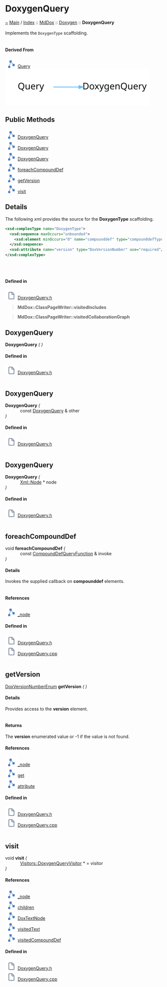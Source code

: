 <a id="doxygenquery"></a>
<h1>DoxygenQuery</h1>
<a id="classMdDox_1_1Doxygen_1_1DoxygenQuery"></a>
<a href="https://github.com/CharlesCarley/MdDox">~</a>
<a href="indexpage.md#main">Main</a>
<span class="inline-text">/</span>
<a href="index.md#index">Index</a>
<span class="inline-text">::</span>
<a href="namespaceMdDox.md#mddox">MdDox</a>
<span class="inline-text">::</span>
<a href="namespaceMdDox_1_1Doxygen.md#doxygen">Doxygen</a>
<span class="inline-text">::</span>
<span class="bold-text"><b>DoxygenQuery</b></span>
<br/>
<br/>
<span class="inline-text">Implements the </span>
<code class="typewriter">DoxygenType</code>
<span class="inline-text"> scaffolding. </span>
<br/>
<br/>
<a id="derived-from"></a>
<h4>Derived From</h4>
<span class="icon-list-item"><a href="classMdDox_1_1Doxygen_1_1Query.md#query" class="icon-list-item"><img src="../images/class.svg" class="icon-list-item"/><span class="icon-list-item">Query</span>
</a>
</span>
<br/>
<img src="../images/dot/internal-diagram-18.dot.svg"/><br/>
<a id="public-methods"></a>
<h2>Public Methods</h2>
<span class="icon-list-item"><a href="#doxygenquery" class="icon-list-item"><img src="../images/class.svg" class="icon-list-item"/><span class="icon-list-item">DoxygenQuery</span>
</a>
</span>
<br/>
<span class="icon-list-item"><a href="#doxygenquery" class="icon-list-item"><img src="../images/class.svg" class="icon-list-item"/><span class="icon-list-item">DoxygenQuery</span>
</a>
</span>
<br/>
<span class="icon-list-item"><a href="#doxygenquery" class="icon-list-item"><img src="../images/class.svg" class="icon-list-item"/><span class="icon-list-item">DoxygenQuery</span>
</a>
</span>
<br/>
<span class="icon-list-item"><a href="#foreachcompounddef" class="icon-list-item"><img src="../images/class.svg" class="icon-list-item"/><span class="icon-list-item">foreachCompoundDef</span>
</a>
</span>
<br/>
<span class="icon-list-item"><a href="#getversion" class="icon-list-item"><img src="../images/class.svg" class="icon-list-item"/><span class="icon-list-item">getVersion</span>
</a>
</span>
<br/>
<span class="icon-list-item"><a href="#visit" class="icon-list-item"><img src="../images/class.svg" class="icon-list-item"/><span class="icon-list-item">visit</span>
</a>
</span>
<br/>
<a id="details"></a>
<h2>Details</h2>
<span class="inline-text">The following xml provides the source for the </span>
<span class="bold-text"><b>DoxygenType</b></span>
<span class="inline-text"> scaffolding.</span>

```xml
<xsd:complexType name="DoxygenType">
  <xsd:sequence maxOccurs="unbounded">
    <xsd:element minOccurs="0" name="compounddef" type="compounddefType"/>
  </xsd:sequence>
  <xsd:attribute name="version" type="DoxVersionNumber" use="required"/>
</xsd:complexType>
```
<br/>
<br/>
<a id="defined-in"></a>
<h4>Defined in</h4>
<span class="icon-list-item"><a href="https://github.com/CharlesCarley/MdDox/blob/master//Tools/Doxygen/DoxygenQuery.h#L64" class="icon-list-item"><img src="../images/file.svg" class="icon-list-item"/><span class="icon-list-item">DoxygenQuery.h</span>
</a>
</span>
<br/>
<blockquote>
<span class="bold-text"><b>MdDox::ClassPageWriter::visitedIncludes</b></span>
</blockquote>
<blockquote>
<span class="bold-text"><b>MdDox::ClassPageWriter::visitedCollaborationGraph</b></span>
</blockquote>
<a id="doxygenquery"></a>
<h2>DoxygenQuery</h2>
<span class="bold-text"><b>DoxygenQuery</b></span>
<span class="italic-text"><i>(</i></span>
<span class="italic-text"><i>)</i></span>
<a id="defined-in"></a>
<h4>Defined in</h4>
<span class="icon-list-item"><a href="https://github.com/CharlesCarley/MdDox/blob/master//Tools/Doxygen/DoxygenQuery.h#L66" class="icon-list-item"><img src="../images/file.svg" class="icon-list-item"/><span class="icon-list-item">DoxygenQuery.h</span>
</a>
</span>
<br/>
<br/>
<a id="doxygenquery"></a>
<h2>DoxygenQuery</h2>
<span class="bold-text"><b>DoxygenQuery</b></span>
<span class="italic-text"><i>(</i></span>
<div class="paragraph">
<span class="paragraph"><img src="../images/horSpace24px.svg"/><span class="inline-text">const </span>
<a href="classMdDox_1_1Doxygen_1_1DoxygenQuery.md#doxygenquery">DoxygenQuery</a>
<span class="inline-text"> &amp;</span>
<span class="inline-text">other</span>
</span>
</div>
<span class="italic-text"><i>)</i></span>
<a id="defined-in"></a>
<h4>Defined in</h4>
<span class="icon-list-item"><a href="https://github.com/CharlesCarley/MdDox/blob/master//Tools/Doxygen/DoxygenQuery.h#L67" class="icon-list-item"><img src="../images/file.svg" class="icon-list-item"/><span class="icon-list-item">DoxygenQuery.h</span>
</a>
</span>
<br/>
<br/>
<a id="doxygenquery"></a>
<h2>DoxygenQuery</h2>
<span class="bold-text"><b>DoxygenQuery</b></span>
<span class="italic-text"><i>(</i></span>
<div class="paragraph">
<span class="paragraph"><img src="../images/horSpace24px.svg"/><a href="classMdDox_1_1Xml_1_1Node.md#xmlnode">Xml::Node</a>
<span class="inline-text"> *</span>
<span class="inline-text">node</span>
</span>
</div>
<span class="italic-text"><i>)</i></span>
<a id="defined-in"></a>
<h4>Defined in</h4>
<span class="icon-list-item"><a href="https://github.com/CharlesCarley/MdDox/blob/master//Tools/Doxygen/DoxygenQuery.h#L69" class="icon-list-item"><img src="../images/file.svg" class="icon-list-item"/><span class="icon-list-item">DoxygenQuery.h</span>
</a>
</span>
<br/>
<br/>
<a id="foreachcompounddef"></a>
<h2>foreachCompoundDef</h2>
<span class="inline-text">void</span>
<span class="bold-text"><b>foreachCompoundDef</b></span>
<span class="italic-text"><i>(</i></span>
<div class="paragraph">
<span class="paragraph"><img src="../images/horSpace24px.svg"/><span class="inline-text">const </span>
<a href="namespaceMdDox_1_1Doxygen.md#compounddefqueryfunction">CompoundDefQueryFunction</a>
<span class="inline-text"> &amp;</span>
<span class="inline-text">invoke</span>
</span>
</div>
<span class="italic-text"><i>)</i></span>
<a id="details"></a>
<h4>Details</h4>
<span class="inline-text">Invokes the supplied callback on </span>
<span class="bold-text"><b>compounddef</b></span>
<span class="inline-text"> elements. </span>
<br/>
<br/>
<a id="references"></a>
<h4>References</h4>
<span class="icon-list-item"><a href="classMdDox_1_1Doxygen_1_1Query.md#_node" class="icon-list-item"><img src="../images/class.svg" class="icon-list-item"/><span class="icon-list-item">_node</span>
</a>
</span>
<br/>
<a id="defined-in"></a>
<h4>Defined in</h4>
<span class="icon-list-item"><a href="https://github.com/CharlesCarley/MdDox/blob/master//Tools/Doxygen/DoxygenQuery.h#L85" class="icon-list-item"><img src="../images/file.svg" class="icon-list-item"/><span class="icon-list-item">DoxygenQuery.h</span>
</a>
</span>
<br/>
<span class="icon-list-item"><a href="https://github.com/CharlesCarley/MdDox/blob/master//Tools/Doxygen/DoxygenQuery.cpp#L56" class="icon-list-item"><img src="../images/file.svg" class="icon-list-item"/><span class="icon-list-item">DoxygenQuery.cpp</span>
</a>
</span>
<br/>
<br/>
<a id="getversion"></a>
<h2>getVersion</h2>
<a href="namespaceMdDox_1_1Doxygen.md#doxversionnumberenum">DoxVersionNumberEnum</a>
<span class="bold-text"><b>getVersion</b></span>
<span class="italic-text"><i>(</i></span>
<span class="italic-text"><i>)</i></span>
<a id="details"></a>
<h4>Details</h4>
<span class="inline-text">Provides access to the </span>
<span class="bold-text"><b>version</b></span>
<span class="inline-text"> element. </span>
<br/>
<br/>
<a id="returns"></a>
<h4>Returns</h4>
<span class="inline-text">The </span>
<span class="bold-text"><b>version</b></span>
<span class="inline-text"> enumerated value or -1 if the value is not found. </span>
<br/>
<a id="references"></a>
<h4>References</h4>
<span class="icon-list-item"><a href="classMdDox_1_1Doxygen_1_1Query.md#_node" class="icon-list-item"><img src="../images/class.svg" class="icon-list-item"/><span class="icon-list-item">_node</span>
</a>
</span>
<br/>
<span class="icon-list-item"><a href="classMdDox_1_1Doxygen_1_1DoxVersionNumber.md#get" class="icon-list-item"><img src="../images/class.svg" class="icon-list-item"/><span class="icon-list-item">get</span>
</a>
</span>
<br/>
<span class="icon-list-item"><a href="classMdDox_1_1Xml_1_1Node.md#attribute" class="icon-list-item"><img src="../images/class.svg" class="icon-list-item"/><span class="icon-list-item">attribute</span>
</a>
</span>
<br/>
<a id="defined-in"></a>
<h4>Defined in</h4>
<span class="icon-list-item"><a href="https://github.com/CharlesCarley/MdDox/blob/master//Tools/Doxygen/DoxygenQuery.h#L80" class="icon-list-item"><img src="../images/file.svg" class="icon-list-item"/><span class="icon-list-item">DoxygenQuery.h</span>
</a>
</span>
<br/>
<span class="icon-list-item"><a href="https://github.com/CharlesCarley/MdDox/blob/master//Tools/Doxygen/DoxygenQuery.cpp#L49" class="icon-list-item"><img src="../images/file.svg" class="icon-list-item"/><span class="icon-list-item">DoxygenQuery.cpp</span>
</a>
</span>
<br/>
<br/>
<a id="visit"></a>
<h2>visit</h2>
<span class="inline-text">void</span>
<span class="bold-text"><b>visit</b></span>
<span class="italic-text"><i>(</i></span>
<div class="paragraph">
<span class="paragraph"><img src="../images/horSpace24px.svg"/><a href="classMdDox_1_1Doxygen_1_1Visitors_1_1DoxygenQueryVisitor.md#visitorsdoxygenqueryvisitor">Visitors::DoxygenQueryVisitor</a>
<span class="inline-text"> *</span>
<span class="inline-text"> = </span>
<span class="inline-text">visitor</span>
</span>
</div>
<span class="italic-text"><i>)</i></span>
<a id="references"></a>
<h4>References</h4>
<span class="icon-list-item"><a href="classMdDox_1_1Doxygen_1_1Query.md#_node" class="icon-list-item"><img src="../images/class.svg" class="icon-list-item"/><span class="icon-list-item">_node</span>
</a>
</span>
<br/>
<span class="icon-list-item"><a href="classMdDox_1_1Xml_1_1Node.md#children" class="icon-list-item"><img src="../images/class.svg" class="icon-list-item"/><span class="icon-list-item">children</span>
</a>
</span>
<br/>
<span class="icon-list-item"><a href="namespaceMdDox_1_1Doxygen.md#doxtextnode" class="icon-list-item"><img src="../images/class.svg" class="icon-list-item"/><span class="icon-list-item">DoxTextNode</span>
</a>
</span>
<br/>
<span class="icon-list-item"><a href="classMdDox_1_1Doxygen_1_1Visitors_1_1DoxygenQueryVisitor.md#visitedtext" class="icon-list-item"><img src="../images/class.svg" class="icon-list-item"/><span class="icon-list-item">visitedText</span>
</a>
</span>
<br/>
<span class="icon-list-item"><a href="classMdDox_1_1Doxygen_1_1Visitors_1_1DoxygenQueryVisitor.md#visitedcompounddef" class="icon-list-item"><img src="../images/class.svg" class="icon-list-item"/><span class="icon-list-item">visitedCompoundDef</span>
</a>
</span>
<br/>
<a id="defined-in"></a>
<h4>Defined in</h4>
<span class="icon-list-item"><a href="https://github.com/CharlesCarley/MdDox/blob/master//Tools/Doxygen/DoxygenQuery.h#L74" class="icon-list-item"><img src="../images/file.svg" class="icon-list-item"/><span class="icon-list-item">DoxygenQuery.h</span>
</a>
</span>
<br/>
<span class="icon-list-item"><a href="https://github.com/CharlesCarley/MdDox/blob/master//Tools/Doxygen/DoxygenQuery.cpp#L29" class="icon-list-item"><img src="../images/file.svg" class="icon-list-item"/><span class="icon-list-item">DoxygenQuery.cpp</span>
</a>
</span>
<br/>
<br/>
</div>
</div>
</body>
</html>
